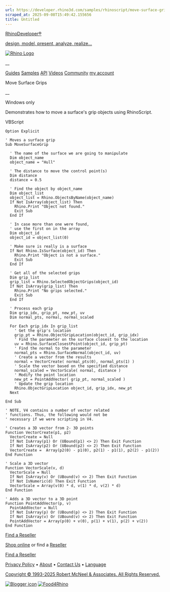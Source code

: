 ```yaml
---
url: https://developer.rhino3d.com/samples/rhinoscript/move-surface-grips/
scraped_at: 2025-09-08T15:49:42.155656
title: Untitled
---
```


[RhinoDeveloper®](/)

[design, model, present, analyze, realize...](/)

[![Rhino Logo](https://developer.rhino3d.com/images/rhinodevlogo.png)](/)

__

[Guides](https://developer.rhino3d.com/guides)
[Samples](https://developer.rhino3d.com/samples)
[API](https://developer.rhino3d.com/api)
[Videos](https://developer.rhino3d.com/videos)
[Community](https://discourse.mcneel.com/c/rhino-developer) [my account
](https://www.rhino3d.com/my-account/ "Manage your account, licenses, and
teams")

Move Surface Grips

__

Windows only

Demonstrates how to move a surface's grip objects using RhinoScript.

VBScript

    
    
    Option Explicit
    
    ' Moves a surface grip
    Sub MoveSurfaceGrip
    
      ' The name of the surface we are going to manipulate
      Dim object_name
      object_name = "Hull"
    
      ' The distance to move the control point(s)  
      Dim distance
      distance = 0.5
    
      ' Find the object by object_name
      Dim object_list
      object_list = Rhino.ObjectsByName(object_name)
      If Not IsArray(object_list) Then
        Rhino.Print "Object not found."
        Exit Sub
      End If
    
      ' In case more than one were found,
      ' use the first on in the array
      Dim object_id
      object_id = object_list(0)
    
      ' Make sure is really is a surface
      If Not Rhino.IsSurface(object_id) Then
        Rhino.Print "Object is not a surface."
        Exit Sub
      End If
    
      ' Get all of the selected grips      
      Dim grip_list
      grip_list = Rhino.SelectedObjectGrips(object_id)
      If Not IsArray(grip_list) Then
        Rhino.Print "No grips selected."
        Exit Sub
      End If
    
      ' Process each grip    
      Dim grip_idx, grip_pt, new_pt, uv
      Dim normal_pts, normal, normal_scaled
    
      For Each grip_idx In grip_list
        ' Get the grip's location
        grip_pt = Rhino.ObjectGripLocation(object_id, grip_idx)
        ' Find the parameter on the surface closest to the location
        uv = Rhino.SurfaceClosestPoint(object_id, grip_pt)
        ' Find the normal to the parameter
        normal_pts = Rhino.SurfaceNormal(object_id, uv)
        ' Create a vector from the results
        normal = VectorCreate( normal_pts(0), normal_pts(1) )
        ' Scale the vector based on the specified distance
        normal_scaled = VectorScale( normal, distance )
        ' Modify the point location
        new_pt = PointAddVector( grip_pt, normal_scaled )
        ' Update the grip location
        Rhino.ObjectGripLocation object_id, grip_idx, new_pt
      Next
    
    End Sub
    
    ' NOTE, V4 contains a number of vector related
    ' functions. Thus, the following would not be
    ' necessary if we were scripting in V4.
    
    ' Creates a 3D vector from 2- 3D points  
    Function VectorCreate(p1, p2)
      VectorCreate = Null
      If Not IsArray(p1) Or (UBound(p1) <> 2) Then Exit Function
      If Not IsArray(p2) Or (UBound(p2) <> 2) Then Exit Function
      VectorCreate =  Array(p2(0) - p1(0), p2(1) - p1(1), p2(2) - p1(2))
    End Function
    
    ' Scale a 3D vector
    Function VectorScale(v, d)
      VectorScale = Null
      If Not IsArray(v) Or (UBound(v) <> 2) Then Exit Function
      If Not IsNumeric(d) Then Exit Function
      VectorScale = Array(v(0) * d, v(1) * d, v(2) * d)
    End Function
    
    ' Adds a 3D vector to a 3D point
    Function PointAddVector(p, v)
      PointAddVector = Null
      If Not IsArray(p) Or (UBound(p) <> 2) Then Exit Function
      If Not IsArray(v) Or (UBound(v) <> 2) Then Exit Function
      PointAddVector = Array(p(0) + v(0), p(1) + v(1), p(2) + v(2))
    End Function
    

  

[Find a Reseller](https://www.rhino3d.com/sales)

[Shop online](https://www.rhino3d.com/store) or find a
[Reseller](https://www.rhino3d.com/sales)

[Find a Reseller](https://www.rhino3d.com/sales)

[Privacy Policy](https://www.rhino3d.com/privacy) •
[About](https://www.rhino3d.com/mcneel/about) • [Contact
Us](https://www.rhino3d.com/mcneel/contact) • [
Language](https://www.rhino3d.com/language "Change to a different region or
language")

[Copyright © 1993-2025 Robert McNeel & Associates. All Rights
Reserved.](https://www.rhino3d.com/mcneel/about)

[](https://www.facebook.com/McNeelRhinoceros/)
[](https://twitter.com/bobmcneel) [](https://www.linkedin.com/groups/75313/)
[](https://www.youtube.com/user/RhinoGuide/videos) [](https://vimeo.com/rhino)
[![Blogger
icon](https://developer.rhino3d.com/images/blogger.svg)](http://blog.rhino3d.com/)
[![Food4Rhino](https://developer.rhino3d.com/images/f4r_icon_01.svg)](https://www.food4rhino.com)


